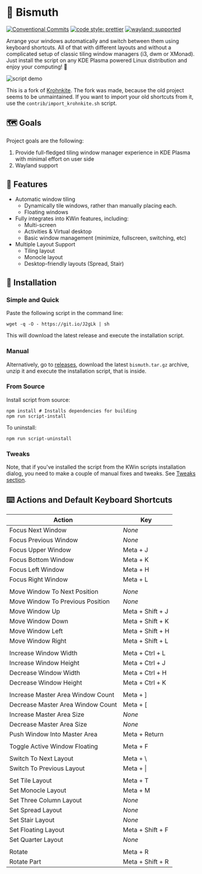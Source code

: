 <!--
  SPDX-FileCopyrightText: 2021 Mikhail Zolotukhin <mail@genda.life>
  SPDX-FileCopyrightText: 2018-2019 Eon S. Jeon <esjeon@hyunmu.am>
  SPDX-License-Identifier: MIT
-->

# 🌈 Bismuth

[![Conventional Commits](https://img.shields.io/badge/Conventional%20Commits-1.0.0-red?style=flat-square&logo=Git)](https://conventionalcommits.org)
[![code style: prettier](https://img.shields.io/badge/Code_Style-Prettier-yellow?style=flat-square&logo=Prettier)](https://github.com/prettier/prettier)
[![wayland: supported](https://img.shields.io/badge/Wayland-Ready-blue?style=flat-square&logo=kde)](https://community.kde.org/KWin/Wayland)

Arrange your windows automatically and switch between them using keyboard shortcuts. All of that with different layouts and
without a complicated setup of classic tiling window managers (i3, dwm or XMonad). Just install the script on any
KDE Plasma powered Linux distribution and enjoy your computing! 🦾

![script demo](img/demo.gif)

This is a fork of [Krohnkite](https://github.com/esjeon/krohnkite). The fork
was made, because the old project seems to be unmaintained. If you want to
import your old shortcuts from it, use the `contrib/import_krohnkite.sh`
script.

## 🗺️ Goals

Project goals are the following:

1. Provide full-fledged tiling window manager experience in KDE Plasma with minimal effort on user side
2. Wayland support

## 🌟 Features

- Automatic window tiling
  - Dynamically tile windows, rather than manually placing each.
  - Floating windows
- Fully integrates into KWin features, including:
  - Multi-screen
  - Activities & Virtual desktop
  - Basic window management (minimize, fullscreen, switching, etc)
- Multiple Layout Support
  - Tiling layout
  - Monocle layout
  - Desktop-friendly layouts (Spread, Stair)

## 🔧 Installation

### Simple and Quick

Paste the following script in the command line:

    wget -q -O - https://git.io/J2gLk | sh

This will download the latest release and execute the installation script.

### Manual

Alternatively, go to [releases](https://github.com/gikari/bismuth/releases), download the
latest `bismuth.tar.gz` archive, unzip it and execute the installation script,
that is inside.

### From Source

Install script from source:

    npm install # Installs dependencies for building
    npm run script-install

To uninstall:

    npm run script-uninstall

### Tweaks

Note, that if you've installed the script from the KWin scripts installation
dialog, you need to make a couple of manual fixes and tweaks. See [Tweaks
section](TWEAKS.md).

## ⌨️ Actions and Default Keyboard Shortcuts

| Action                            | Key              |
| --------------------------------- | ---------------- |
| Focus Next Window                 | _None_           |
| Focus Previous Window             | _None_           |
| Focus Upper Window                | Meta + J         |
| Focus Bottom Window               | Meta + K         |
| Focus Left Window                 | Meta + H         |
| Focus Right Window                | Meta + L         |
|                                   |                  |
| Move Window To Next Position      | _None_           |
| Move Window To Previous Position  | _None_           |
| Move Window Up                    | Meta + Shift + J |
| Move Window Down                  | Meta + Shift + K |
| Move Window Left                  | Meta + Shift + H |
| Move Window Right                 | Meta + Shift + L |
|                                   |                  |
| Increase Window Width             | Meta + Ctrl + L  |
| Increase Window Height            | Meta + Ctrl + J  |
| Decrease Window Width             | Meta + Ctrl + H  |
| Decrease Window Height            | Meta + Ctrl + K  |
|                                   |                  |
| Increase Master Area Window Count | Meta + ]         |
| Decrease Master Area Window Count | Meta + [         |
| Increase Master Area Size         | _None_           |
| Decrease Master Area Size         | _None_           |
| Push Window Into Master Area      | Meta + Return    |
|                                   |                  |
| Toggle Active Window Floating     | Meta + F         |
|                                   |                  |
| Switch To Next Layout             | Meta + \         |
| Switch To Previous Layout         | Meta + \|        |
|                                   |                  |
| Set Tile Layout                   | Meta + T         |
| Set Monocle Layout                | Meta + M         |
| Set Three Column Layout           | _None_           |
| Set Spread Layout                 | _None_           |
| Set Stair Layout                  | _None_           |
| Set Floating Layout               | Meta + Shift + F |
| Set Quarter Layout                | _None_           |
|                                   |                  |
| Rotate                            | Meta + R         |
| Rotate Part                       | Meta + Shift + R |
